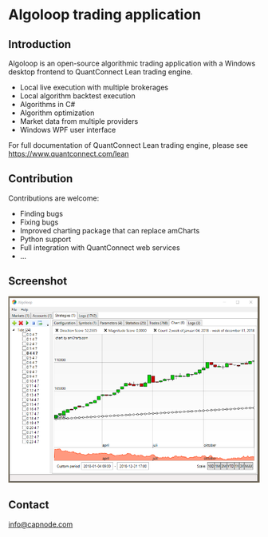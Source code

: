 Algoloop trading application
=========

## Introduction ##
Algoloop is an open-source algorithmic trading application with a Windows desktop frontend to QuantConnect Lean trading engine. 
- Local live execution with multiple brokerages
- Local algorithm backtest execution
- Algorithms in C#
- Algorithm optimization
- Market data from multiple providers
- Windows WPF user interface

For full documentation of QuantConnect Lean trading engine, please see https://www.quantconnect.com/lean


## Contribution ##
Contributions are welcome:
- Finding bugs
- Fixing bugs
- Improved charting package that can replace amCharts
- Python support
- Full integration with QuantConnect web services
- ...


## Screenshot ##
![alt tag](Algoloop/Doc/Chart.png)


## Contact ##
info@capnode.com
